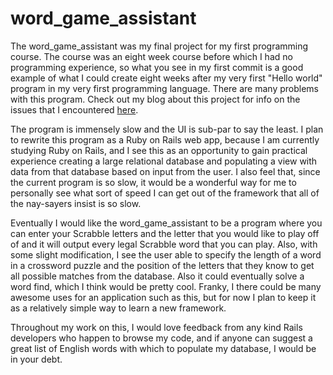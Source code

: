 word_game_assistant
===================
<p>
  The word_game_assistant was my final project for my first programming course. The course was an
  eight week course before which I had no programming experience, so what you see in my first commit is a
  good example of what I could create eight weeks after my very first "Hello world" program in my very
  first programming language. There are many problems with this program. Check out my blog about
  this project for info on the issues that I encountered 
<a href="http://bullardamitchell.wordpress.com/2013/05/13/h1a-quest-to-discover-things-ive-already-been-given-h1/">here<a>.
</p>
<p>
  The program is immensely slow and the UI is sub-par to say the least. I plan to rewrite this
  program as a Ruby on Rails web app, because I am currently studying Ruby on Rails, and I see this
  as an opportunity to gain practical experience creating a large relational database and populating a
  view with data from that database based on input from the user. I also feel that, since the current
  program is so slow, it would be a wonderful way for me to personally see what sort of speed I can
  get out of the framework that all of the nay-sayers insist is so slow.
</p>
<p>
  Eventually I would like the word_game_assistant to be a program where you can enter your Scrabble
  letters and the letter that you would like to play off of and it will output every legal Scrabble word that
  you can play. Also,  with some slight modification, I see the user able to specify the length of a word
  in a crossword puzzle and the position of the letters that they know to get all possible matches from
  the database. Also it could eventually solve a word find, which I think would be pretty cool. Franky, I
  there could be many awesome uses for an application such as this, but for now I plan to keep it as a
  relatively simple way to learn a new framework.
</p>
<p>
  Throughout my work on this, I would love feedback from any kind Rails developers who happen to
  browse my code, and if anyone can suggest a great list of English words with which to populate my
  database, I would be in your debt.
</p>
